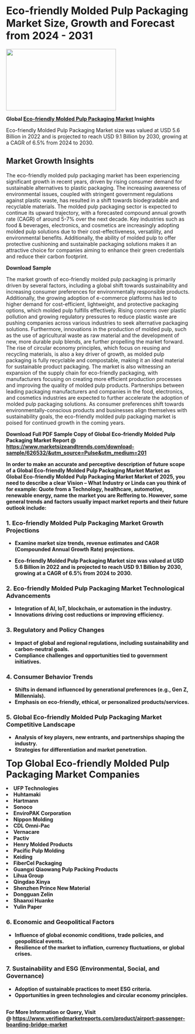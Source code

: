 <H1>Eco-friendly Molded Pulp Packaging Market Size, Growth and Forecast from 2024 - 2031</H1><img class="aligncenter size-medium wp-image-584254" src="https://thirdeyenews.in/wp-content/uploads/2024/09/Global-Market-Research-300x168.jpeg" alt="" width="300" height="168" /><p><strong>Global&nbsp;<a href="https://www.marketsizeandtrends.com/download-sample/626532/&amp;utm_source=Pulse&amp;utm_medium=201">Eco-friendly Molded Pulp Packaging Market</a> Insights</strong></p><p>Eco-friendly Molded Pulp Packaging Market size was valued at USD 5.6 Billion in 2022 and is projected to reach USD 9.1 Billion by 2030, growing at a CAGR of 6.5% from 2024 to 2030.</p><p><h2>Market Growth Insights</h2> <p>The eco-friendly molded pulp packaging market has been experiencing significant growth in recent years, driven by rising consumer demand for sustainable alternatives to plastic packaging. The increasing awareness of environmental issues, coupled with stringent government regulations against plastic waste, has resulted in a shift towards biodegradable and recyclable materials. The molded pulp packaging sector is expected to continue its upward trajectory, with a forecasted compound annual growth rate (CAGR) of around 5-7% over the next decade. Key industries such as food & beverages, electronics, and cosmetics are increasingly adopting molded pulp solutions due to their cost-effectiveness, versatility, and environmental benefits. Additionally, the ability of molded pulp to offer protective cushioning and sustainable packaging solutions makes it an attractive choice for companies aiming to enhance their green credentials and reduce their carbon footprint.</p> <p><strong>Download Sample</strong></p> <p>The market growth of eco-friendly molded pulp packaging is primarily driven by several factors, including a global shift towards sustainability and increasing consumer preferences for environmentally responsible products. Additionally, the growing adoption of e-commerce platforms has led to higher demand for cost-efficient, lightweight, and protective packaging options, which molded pulp fulfills effectively. Rising concerns over plastic pollution and growing regulatory pressures to reduce plastic waste are pushing companies across various industries to seek alternative packaging solutions. Furthermore, innovations in the production of molded pulp, such as the use of agricultural waste as raw material and the development of new, more durable pulp blends, are further propelling the market forward. The rise of circular economy principles, which focus on reusing and recycling materials, is also a key driver of growth, as molded pulp packaging is fully recyclable and compostable, making it an ideal material for sustainable product packaging. The market is also witnessing an expansion of the supply chain for eco-friendly packaging, with manufacturers focusing on creating more efficient production processes and improving the quality of molded pulp products. Partnerships between leading packaging manufacturers and companies in the food, electronics, and cosmetics industries are expected to further accelerate the adoption of molded pulp packaging solutions. As consumer preferences shift towards environmentally-conscious products and businesses align themselves with sustainability goals, the eco-friendly molded pulp packaging market is poised for continued growth in the coming years.</p> <p><strong></p><p><span class=""><strong>Download Full PDF Sample Copy of Global Eco-friendly Molded Pulp Packaging Market Report</strong> @ <a href="https://www.marketsizeandtrends.com/download-sample/626532/&amp;utm_source=Pulse&amp;utm_medium=201" target="_blank">https://www.marketsizeandtrends.com/download-sample/626532/&amp;utm_source=Pulse&amp;utm_medium=201</a></span></p><p>In order to make an accurate and perceptive description of future scope of a Global&nbsp;Eco-friendly Molded Pulp Packaging Market Market as Global&nbsp;Eco-friendly Molded Pulp Packaging Market Market of 2025, you need to describe a clear Vision &ndash; What Industry or Linda can you think of for example: Quote from a Technology, healthcare, automotive, renewable energy, name the market you are Reffering to. However, some general trends and factors usually impact market reports and their future outlook include:</p><h3>1.&nbsp;<strong>Eco-friendly Molded Pulp Packaging Market Growth Projections</strong></h3><ul><li>Examine market size trends, revenue estimates and CAGR (Compounded Annual Growth Rate) projections.</li><li><p>Eco-friendly Molded Pulp Packaging Market size was valued at USD 5.6 Billion in 2022 and is projected to reach USD 9.1 Billion by 2030, growing at a CAGR of 6.5% from 2024 to 2030.</p></li></ul><h3>2.&nbsp;<strong>Eco-friendly Molded Pulp Packaging Market Technological Advancements</strong></h3><ul><li>Integration of AI, IoT, blockchain, or automation in the industry.</li><li>Innovations driving cost reductions or improving efficiency.</li></ul><h3>3.&nbsp;<strong>Regulatory and Policy Changes</strong></h3><ul><li>Impact of global and regional regulations, including sustainability and carbon-neutral goals.</li><li>Compliance challenges and opportunities tied to government initiatives.</li></ul><h3>4.&nbsp;<strong>Consumer Behavior Trends</strong></h3><ul><li>Shifts in demand influenced by generational preferences (e.g., Gen Z, Millennials).</li><li>Emphasis on eco-friendly, ethical, or personalized products/services.</li></ul><h3>5.&nbsp;<strong>Global Eco-friendly Molded Pulp Packaging Market Competitive Landscape</strong></h3><ul><li>Analysis of key players, new entrants, and partnerships shaping the industry.</li><li>Strategies for differentiation and market penetration.</li></ul><p data-pm-slice="1 1 []"><span style="color: inherit; font-family: inherit; font-size: 25px;">Top Global Eco-friendly Molded Pulp Packaging Market Companies</span></p><div class="" data-test-id=""><p><li>UFP Technologies</li><li> Huhtamaki</li><li> Hartmann</li><li> Sonoco</li><li> EnviroPAK Corporation</li><li> Nippon Molding</li><li> CDL Omni-Pac</li><li> Vernacare</li><li> Pactiv</li><li> Henry Molded Products</li><li> Pacific Pulp Molding</li><li> Keiding</li><li> FiberCel Packaging</li><li> Guangxi Qiaowang Pulp Packing Products</li><li> Lihua Group</li><li> Qingdao Xinya</li><li> Shenzhen Prince New Material</li><li> Dongguan Zelin</li><li> Shaanxi Huanke</li><li> Yulin Paper</li></p></div><h3>6.&nbsp;<strong>Economic and Geopolitical Factors</strong></h3><ul><li>Influence of global economic conditions, trade policies, and geopolitical events.</li><li>Resilience of the market to inflation, currency fluctuations, or global crises.</li></ul><h3>7.&nbsp;<strong>Sustainability and ESG (Environmental, Social, and Governance)</strong></h3><ul><li>Adoption of sustainable practices to meet ESG criteria.</li><li>Opportunities in green technologies and circular economy principles.</li></ul><h2><strong style="font-size: 14px;">For More Information or Query, Visit @&nbsp;</strong><a style="background-color: #ffffff; font-size: 14px;" href="https://www.marketsizeandtrends.com/report/eco-friendly-molded-pulp-packaging-market/" target="_blank">https://www.verifiedmarketreports.com/product/airport-passenger-boarding-bridge-market</a></h2>
